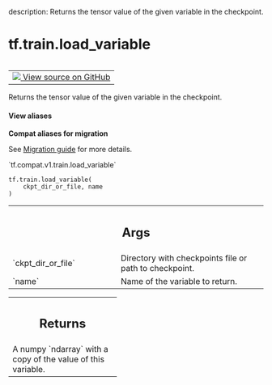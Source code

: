 description: Returns the tensor value of the given variable in the checkpoint.

<div itemscope itemtype="http://developers.google.com/ReferenceObject">
<meta itemprop="name" content="tf.train.load_variable" />
<meta itemprop="path" content="Stable" />
</div>

# tf.train.load_variable

<!-- Insert buttons and diff -->

<table class="tfo-notebook-buttons tfo-api nocontent" align="left">
<td>
  <a target="_blank" href="https://github.com/tensorflow/tensorflow/blob/r2.2/tensorflow/python/training/checkpoint_utils.py#L70-L85">
    <img src="https://www.tensorflow.org/images/GitHub-Mark-32px.png" />
    View source on GitHub
  </a>
</td>
</table>



Returns the tensor value of the given variable in the checkpoint.

<section class="expandable">
  <h4 class="showalways">View aliases</h4>
  <p>
<b>Compat aliases for migration</b>
<p>See
<a href="https://www.tensorflow.org/guide/migrate">Migration guide</a> for
more details.</p>
<p>`tf.compat.v1.train.load_variable`</p>
</p>
</section>

<pre class="devsite-click-to-copy prettyprint lang-py tfo-signature-link">
<code>tf.train.load_variable(
    ckpt_dir_or_file, name
)
</code></pre>



<!-- Placeholder for "Used in" -->


<!-- Tabular view -->
 <table class="responsive fixed orange">
<colgroup><col width="214px"><col></colgroup>
<tr><th colspan="2"><h2 class="add-link">Args</h2></th></tr>

<tr>
<td>
`ckpt_dir_or_file`
</td>
<td>
Directory with checkpoints file or path to checkpoint.
</td>
</tr><tr>
<td>
`name`
</td>
<td>
Name of the variable to return.
</td>
</tr>
</table>



<!-- Tabular view -->
 <table class="responsive fixed orange">
<colgroup><col width="214px"><col></colgroup>
<tr><th colspan="2"><h2 class="add-link">Returns</h2></th></tr>
<tr class="alt">
<td colspan="2">
A numpy `ndarray` with a copy of the value of this variable.
</td>
</tr>

</table>

